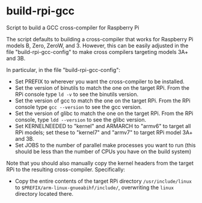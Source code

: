 # build-rpi-gcc
Script to build a GCC cross-compiler for Raspberry Pi

The script defaults to building a cross-compiler that works for Raspberry Pi models B, Zero, ZeroW, and 3.  However,
this can be easily adjusted in the file "build-rpi-gcc-config" to make cross compilers targeting models 3A+ and 3B.

In particular, in the file "build-rpi-gcc-config":
* Set PREFIX to wherever you want the cross-compiler to be installed.
* Set the version of binutils to match the one on the target RPi.  From the RPi console type `ld -v` to see the binutils version.
* Set the version of gcc to match the one on the target RPi.  From the RPi console type `gcc --version` to see the gcc version.
* Set the version of glibc to match the one on the target RPi.  From the RPi console, type `ldd --version` to see the glibc version.
* Set KERNELNEEDED to "kernel" and ARMARCH to "armv6" to target all RPi models; set these to "kernel7" and "armv7" to target RPi model 3A+ and 3B.
* Set JOBS to the number of parallel make processes you want to run (this should be less than the number of CPUs you have on the build system)

Note that you should also manually copy the kernel headers from the target RPi to the resulting cross-compiler. Specifically:
* Copy the entire contents of the target RPi directory `/usr/include/linux` to `$PREFIX/arm-linux-gnueabihf/include/`, overwriting the `linux` directory located there.
